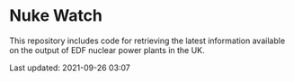 # Nuke Watch

This repository includes code for retrieving the latest information available on the output of EDF nuclear power plants in the UK.

Last updated: 2021-09-26 03:07
